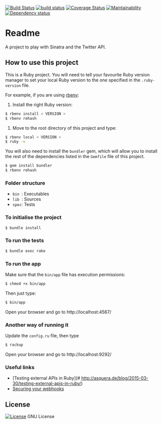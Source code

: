 [![Build Status](https://travis-ci.org/octopusinvitro/twitter-api.svg?branch=master)](https://travis-ci.org/octopusinvitro/twitter-api)
[![build status](https://gitlab.com/octopusinvitro/twitter-api/badges/master/build.svg)](https://gitlab.com/octopusinvitro/twitter-api/commits/master)
[![Coverage Status](https://coveralls.io/repos/github/octopusinvitro/twitter-api/badge.svg?branch=master)](https://coveralls.io/github/octopusinvitro/twitter-api?branch=master)
[![Maintainability](https://codeclimate.com/github/octopusinvitro/twitter-api/badges/gpa.svg)](https://codeclimate.com/github/octopusinvitro/twitter-api)
[![Dependency status](https://badges.depfu.com/badges/a5f9aa0eb83998a1a81f7b1298a0b4f8/overview.svg)](https://depfu.com/github/octopusinvitro/ruby-scafold?project=Bundler)


# Readme

A project to play with Sinatra and the Twitter API.


## How to use this project

This is a Ruby project.
You will need to tell your favourite Ruby version manager to set your local Ruby version to the one specified in the `.ruby-version` file.

For example, if you are using [rbenv](https://cbednarski.com/articles/installing-ruby/):

1. Install the right Ruby version:
```bash
$ rbenv install < VERSION >
$ rbenv rehash
```
1. Move to the root directory of this project and type:
```bash
$ rbenv local < VERSION >
$ ruby -v
```

You will also need to install the `bundler` gem, which will allow you to install the rest of the dependencies listed in the `Gemfile` file of this project.

```bash
$ gem install bundler
$ rbenv rehash
```


### Folder structure

* `bin `: Executables
* `lib `: Sources
* `spec`: Tests


### To initialise the project

```bash
$ bundle install
```


### To run the tests

```bash
$ bundle exec rake
```


### To run the app

Make sure that the `bin/app` file has execution permissions:

```bash
$ chmod +x bin/app
```

Then just type:

```bash
$ bin/app
```

Open your browser and go to http://localhost:4567/


### Another way of running it

Update the `config.ru` file, then type

```bash
$ rackup
```

Open your browser and go to http://localhost:9292/

### Useful links

* [Testing external APIs in Ruby](# http://asquera.de/blog/2015-03-30/testing-external-apis-in-ruby/)
* [Securing your webhooks](https://developer.github.com/webhooks/securing/)


## License

[![License](https://img.shields.io/badge/gnu-license-green.svg?style=flat)](https://opensource.org/licenses/GPL-2.0)
GNU License

